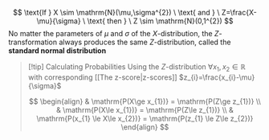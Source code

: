$$
\text{If } X \sim \mathrm{N}(\mu,\sigma^{2}) \ \text{ and } \ Z=\frac{X-\mu}{\sigma} \ \text{ then } \ Z \sim \mathrm{N}(0,1^{2})
$$
No matter the parameters of $\mu$ and $\sigma$ of the $X$-distribution, the $Z$-transformation always produces the same $Z$-distribution, called the **standard normal distribution**

> [!tip] Calculating Probabilities Using the $Z$-distribution
> $\forall x_{1},x_{2}\in \mathbb{R}$ with corresponding [[The z-score|z-scores]] $z_{i}=\frac{x_{i}-\mu}{\sigma}$
> 
>$$
\begin{align}
& \mathrm{P(X\ge x_{1})} = \mathrm{P(Z\ge z_{1})} \\
& \mathrm{P(X\le x_{1})} = \mathrm{P(Z\le z_{1})} \\
& \mathrm{P(x_{1} \le X\le x_{2})} = \mathrm{P(z_{1} \le Z\le z_{2})}
\end{align}
$$
